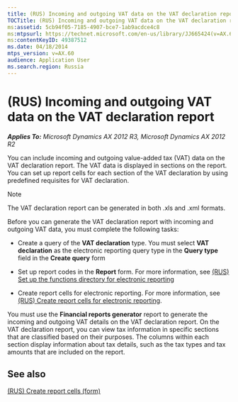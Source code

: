 ```yaml
---
title: (RUS) Incoming and outgoing VAT data on the VAT declaration report
TOCTitle: (RUS) Incoming and outgoing VAT data on the VAT declaration report
ms:assetid: 5cb94f05-7185-4907-bce7-1ab9acdce4c8
ms:mtpsurl: https://technet.microsoft.com/en-us/library/JJ665424(v=AX.60)
ms:contentKeyID: 49387512
ms.date: 04/18/2014
mtps_version: v=AX.60
audience: Application User
ms.search.region: Russia
---
```


# (RUS) Incoming and outgoing VAT data on the VAT declaration report 


_**Applies To:** Microsoft Dynamics AX 2012 R3, Microsoft Dynamics AX 2012 R2_

You can include incoming and outgoing value-added tax (VAT) data on the VAT declaration report. The VAT data is displayed in sections on the report. You can set up report cells for each section of the VAT declaration by using predefined requisites for VAT declaration.


> [!NOTE]
> <P>The VAT declaration report can be generated in both .xls and .xml formats.</P>



Before you can generate the VAT declaration report with incoming and outgoing VAT data, you must complete the following tasks:

  - Create a query of the **VAT declaration** type. You must select **VAT declaration** as the electronic reporting query type in the **Query type** field in the **Create query** form

  - Set up report codes in the **Report** form. For more information, see [(RUS) Set up the functions directory for electronic reporting](rus-set-up-the-functions-directory-for-electronic-reporting.md)

  - Create report cells for electronic reporting. For more information, see [(RUS) Create report cells for electronic reporting](rus-create-report-cells-for-electronic-reporting.md).

You must use the **Financial reports generator** report to generate the incoming and outgoing VAT details on the VAT declaration report. On the VAT declaration report, you can view tax information in specific sections that are classified based on their purposes. The columns within each section display information about tax details, such as the tax types and tax amounts that are included on the report.

## See also

[(RUS) Create report cells (form)](https://technet.microsoft.com/en-us/library/jj678529\(v=ax.60\))

  



